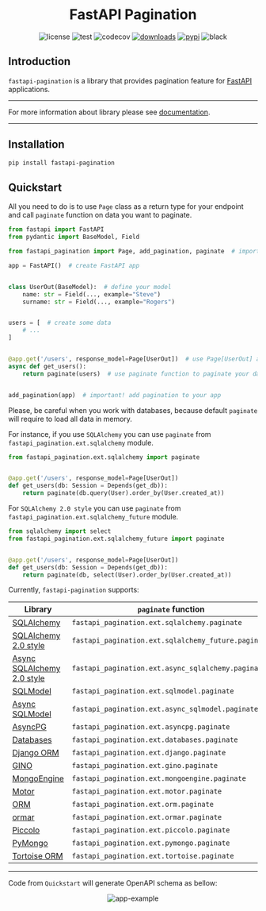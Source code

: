 <h1 align="center">FastAPI Pagination</h1>

<div align="center">
<img alt="license" src="https://img.shields.io/badge/License-MIT-lightgrey">
<img alt="test" src="https://github.com/uriyyo/fastapi-pagination/workflows/Test/badge.svg">
<img alt="codecov" src="https://codecov.io/gh/uriyyo/fastapi-pagination/branch/main/graph/badge.svg?token=QqIqDQ7FZi">
<a href="https://pepy.tech/project/fastapi-pagination"><img alt="downloads" src="https://pepy.tech/badge/fastapi-pagination"></a>
<a href="https://pypi.org/project/fastapi-pagination"><img alt="pypi" src="https://img.shields.io/pypi/v/fastapi-pagination"></a>
<img alt="black" src="https://img.shields.io/badge/code%20style-black-000000.svg">
</div>

## Introduction

`fastapi-pagination` is a library that provides pagination feature for [FastAPI](https://fastapi.tiangolo.com/)
applications.

----

For more information about library please see [documentation](https://uriyyo-fastapi-pagination.netlify.app/).

---

## Installation

```bash
pip install fastapi-pagination
```

## Quickstart

All you need to do is to use `Page` class as a return type for your endpoint and call `paginate` function
on data you want to paginate.

```py
from fastapi import FastAPI
from pydantic import BaseModel, Field

from fastapi_pagination import Page, add_pagination, paginate  # import all you need from fastapi-pagination

app = FastAPI()  # create FastAPI app


class UserOut(BaseModel):  # define your model
    name: str = Field(..., example="Steve")
    surname: str = Field(..., example="Rogers")


users = [  # create some data
    # ...
]


@app.get('/users', response_model=Page[UserOut])  # use Page[UserOut] as response model
async def get_users():
    return paginate(users)  # use paginate function to paginate your data


add_pagination(app)  # important! add pagination to your app
```

Please, be careful when you work with databases, because default `paginate` will require to load all data in memory.

For instance, if you use `SQLAlchemy` you can use `paginate` from `fastapi_pagination.ext.sqlalchemy` module.

```py
from fastapi_pagination.ext.sqlalchemy import paginate


@app.get('/users', response_model=Page[UserOut])
def get_users(db: Session = Depends(get_db)):
    return paginate(db.query(User).order_by(User.created_at))
```

For `SQLAlchemy 2.0 style` you can use `paginate` from `fastapi_pagination.ext.sqlalchemy_future` module.

```py
from sqlalchemy import select
from fastapi_pagination.ext.sqlalchemy_future import paginate


@app.get('/users', response_model=Page[UserOut])
def get_users(db: Session = Depends(get_db)):
    return paginate(db, select(User).order_by(User.created_at))
```

Currently, `fastapi-pagination` supports:

| Library                                                                                     | `paginate` function                                 | 
|---------------------------------------------------------------------------------------------|-----------------------------------------------------|
| [SQLAlchemy](https://docs.sqlalchemy.org/en/14/orm/quickstart.html)                         | `fastapi_pagination.ext.sqlalchemy.paginate`        |
| [SQLAlchemy 2.0 style](https://docs.sqlalchemy.org/en/14/changelog/migration_20.html)       | `fastapi_pagination.ext.sqlalchemy_future.paginate` |
| [Async SQLAlchemy 2.0 style](https://docs.sqlalchemy.org/en/14/orm/extensions/asyncio.html) | `fastapi_pagination.ext.async_sqlalchemy.paginate`  |
| [SQLModel](https://sqlmodel.tiangolo.com/)                                                  | `fastapi_pagination.ext.sqlmodel.paginate`          |
| [Async SQLModel](https://sqlmodel.tiangolo.com/)                                            | `fastapi_pagination.ext.async_sqlmodel.paginate`    |
| [AsyncPG](https://magicstack.github.io/asyncpg/current/)                                    | `fastapi_pagination.ext.asyncpg.paginate`           |
| [Databases](https://www.encode.io/databases/)                                               | `fastapi_pagination.ext.databases.paginate`         |
| [Django ORM](https://docs.djangoproject.com/en/3.2/topics/db/queries/)                      | `fastapi_pagination.ext.django.paginate`            |
| [GINO](https://python-gino.org/)                                                            | `fastapi_pagination.ext.gino.paginate`              |
| [MongoEngine](https://docs.mongoengine.org/)                                                | `fastapi_pagination.ext.mongoengine.paginate`       |
| [Motor](https://motor.readthedocs.io/en/stable/)                                            | `fastapi_pagination.ext.motor.paginate`             |
| [ORM](https://www.encode.io/orm/)                                                           | `fastapi_pagination.ext.orm.paginate`               |
| [ormar](https://collerek.github.io/ormar/)                                                  | `fastapi_pagination.ext.ormar.paginate`             |
| [Piccolo](https://piccolo-orm.readthedocs.io/en/latest/)                                    | `fastapi_pagination.ext.piccolo.paginate`           |
| [PyMongo](https://pymongo.readthedocs.io/en/stable/)                                        | `fastapi_pagination.ext.pymongo.paginate`           |
| [Tortoise ORM](https://tortoise-orm.readthedocs.io/en/latest/)                              | `fastapi_pagination.ext.tortoise.paginate`          |


---

Code from `Quickstart` will generate OpenAPI schema as bellow:

<div align="center">
<img alt="app-example" src="https://raw.githubusercontent.com/uriyyo/fastapi-pagination/main/docs/img/example.jpeg">
</div>
